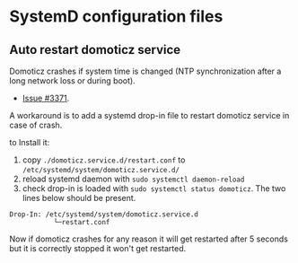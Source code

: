 # SystemD configuration files

## Auto restart domoticz service

Domoticz crashes if system time is changed (NTP synchronization after a long network loss or during boot).
- [Issue #3371](https://github.com/domoticz/domoticz/issues/3371).

A workaround is to add a systemd drop-in file to restart domoticz service in case of crash.

to Install it:
1. copy `./domoticz.service.d/restart.conf` to `/etc/systemd/system/domoticz.service.d/`
2. reload systemd daemon with `sudo systemctl daemon-reload`
3. check drop-in is loaded with `sudo systemctl status domoticz`. The two lines below should be present.
```
Drop-In: /etc/systemd/system/domoticz.service.d
           └─restart.conf
```

Now if domoticz crashes for any reason it will get restarted after 5 seconds but it is correctly stopped it won't get restarted.
